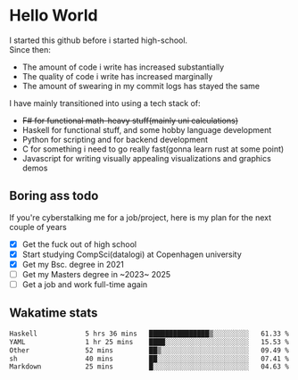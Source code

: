 # Hello World

I started this github before i started high-school.  
Since then:
- The amount of code i write has increased substantially
- The quality of code i write has increased marginally
- The amount of swearing in my commit logs has stayed the same

I have mainly transitioned into using a tech stack of:
- ~~F# for functional math-heavy stuff(mainly uni calculations)~~
- Haskell for functional stuff, and some hobby language development
- Python for scripting and for backend development
- C for something i need to go really fast(gonna learn rust at some point)
- Javascript for writing visually appealing visualizations and graphics demos

## Boring ass todo
If you're cyberstalking me for a job/project, here is my plan for the next couple of years
- [x] Get the fuck out of high school
- [x] Start studying CompSci(datalogi) at Copenhagen university
- [x] Get my Bsc. degree in 2021
- [ ] Get my Masters degree in ~2023~ 2025
- [ ] Get a job and work full-time again

## Wakatime stats
<!--START_SECTION:waka-->

```txt
Haskell            5 hrs 36 mins   ███████████████▒░░░░░░░░░   61.33 %
YAML               1 hr 25 mins    ████░░░░░░░░░░░░░░░░░░░░░   15.53 %
Other              52 mins         ██▒░░░░░░░░░░░░░░░░░░░░░░   09.49 %
sh                 40 mins         ██░░░░░░░░░░░░░░░░░░░░░░░   07.41 %
Markdown           25 mins         █░░░░░░░░░░░░░░░░░░░░░░░░   04.63 %
```

<!--END_SECTION:waka-->
